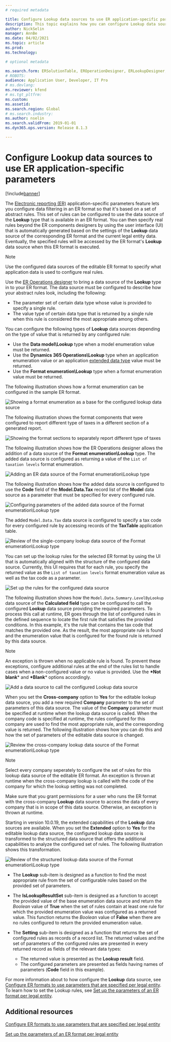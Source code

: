 ```yaml
---
# required metadata

title: Configure Lookup data sources to use ER application-specific parameters
description: This topic explains how you can configure Lookup data sources in Electronic reporting (ER) formats to use ER application-specific parameters.
author: NickSelin
manager: AnnBe
ms.date: 04/02/2021
ms.topic: article
ms.prod: 
ms.technology: 

# optional metadata

ms.search.form: ERSolutionTable, EROperationDesigner, ERLookupDesigner, ERComponentLookupStructureEditing
# ROBOTS: 
audience: Application User, Developer, IT Pro
# ms.devlang: 
ms.reviewer: kfend
# ms.tgt_pltfrm: 
ms.custom: 
ms.assetid: 
ms.search.region: Global
# ms.search.industry: 
ms.author: nselin
ms.search.validFrom: 2019-01-01
ms.dyn365.ops.version: Release 8.1.3

---
```


# Configure Lookup data sources to use ER application-specific parameters 

[!include[banner](../includes/banner.md)]

The [Electronic reporting (ER)](general-electronic-reporting.md) application-specific parameters feature lets you configure data filtering in an ER format so that it's based on a set of abstract rules. This set of rules can be configured to use the data source of the **Lookup** type that is available in an ER format. You can then specify real rules beyond the ER components designers by using the user interface (UI) that is automatically generated based on the settings of the **Lookup** data source of the corresponding ER format and the current legal entity data. Eventually, the specified rules will be accessed by the ER format's **Lookup** data source when this ER format is executed.

> [!NOTE]
> Use the configured data sources of the editable ER format to specify what application data is used to configure real rules.

Use the [ER Operations designer](general-electronic-reporting.md#building-a-format-that-uses-a-data-model-as-a-base) to bring a data source of the **Lookup** type in to your ER format. The data source must be configured to describe how your abstract rules look, including the following:

   - The parameter set of certain data type whose value is provided to specify a single rule.
   - The value type of certain data type that is returned by a single rule when this rule is considered the most appropriate among others.

You can configure the following types of **Lookup** data sources depending on the type of value that is returned by any configured rule:

   - Use the **Data model\Lookup** type when a model enumeration value must be returned.
   - Use the **Dynamics 365 Operations\Lookup** type when an application enumeration value or an application [extended data type](../extensibility/extensible-edts.md) value must be returned.
   - Use the **Format enumeration\Lookup** type when a format enumeration value must be returned.

The following illustration shows how a format enumeration can be configured in the sample ER format.

   ![Showing a format enumeration as a base for the configured lookup data source](./media/er-lookup-data-sources-img1.gif)

The following illustration shows the format components that were configured to report different type of taxes in a different section of a generated report.

   ![Showing the format sections to separately report different type of taxes](./media/er-lookup-data-sources-img2.png)

The following illustration shows how the ER Operations designer allows the addition of a data source of the **Format enumeration\Lookup** type.  The added data source is configured as returning a value of the `List of taxation levels` format enumeration.

   ![Adding an ER data source of the Format enumeration\Lookup type](./media/er-lookup-data-sources-img3.gif)

The following illustration shows how the added data source is configured to use the **Code** field of the **Model.Data.Tax** record list of the **Model** data source as a parameter that must be specified for every configured rule.

![Configuring parameters of the added data source of the Format enumeration\Lookup type](./media/er-lookup-data-sources-img4.gif)

The added `Model.Data.Tax` data source is configured to specify a tax code for every configured rule by accessing records of the **TaxTable** application table.

   ![Review of the single-company lookup data source of the Format enumeration\Lookup type](./media/er-lookup-data-sources-img5.gif)

You can set up the lookup rules for the selected ER format by using the UI that is automatically aligned with the structure of the configured data source. Currently, this UI requires that for each rule, you specify the returned value as the `List of taxation levels` format enumeration value as well as the tax code as a parameter.

   ![Set up the rules for the configured data source](./media/er-lookup-data-sources-img6.gif)

The following illustration shows how the `Model.Data.Summary.LevelByLookup` data source of the **Calculated field** type can be configured to call the configured **Lookup** data source providing the required parameters. To process this call at runtime, ER goes through the list of configured rules in the defined sequence to locate the first rule that satisfies the provided conditions. In this example, it's the rule that contains the tax code that matches the provided one. As the result, the most appropriate rule is found and the enumeration value that is configured for the found rule is returned by this data source.

> [!NOTE]
> An exception is thrown when no applicable rule is found. To prevent these exceptions, configure additional rules at the end of the rules list to handle cases when a non-configured value or no value is provided. Use the **\*Not blank*** and **\*Blank*** options accordingly.  
>
> ![Add a data source to call the configured Lookup data source](./media/er-lookup-data-sources-img7.png)

When you set the **Cross-company** option to **Yes** for the editable lookup data source, you add a new required **Company** parameter to the set of parameters of this data source. The value of the **Company** parameter must be specified at runtime when the lookup data source is called. When the company code is specified at runtime, the rules configured for this company are used to find the most appropriate rule, and the corresponding value is returned. The following illustration shows how you can do this and how the set of parameters of the editable data source is changed.

   ![Review the cross-company lookup data source of the Format enumeration\Lookup type](./media/er-lookup-data-sources-img8.gif)

> [!NOTE]
> Select every company seperately to configure the set of rules for this lookup data source of the editable ER format. An exception is thrown at runtime when the cross-company lookup is called with the code of the company for which the lookup setting was not completed.
>
> Make sure that you grant permissions for a user who runs the ER format with the cross-company **Lookup** data source to access the data of every company that is in scope of this data source. Otherwise, an exception is thrown at runtime.

Starting in version 10.0.19, the extended capabilities of the **Lookup** data sources are available. When you set the **Extended** option to **Yes** for the editable lookup data source, the configured lookup data source is transformed to the structured data source that offers the additional capabilities to analyze the configured set of rules. The following illustration shows this transformation.

   ![Review of the structured lookup data source of the Format enumeration\Lookup type](./media/er-lookup-data-sources-img9.gif)

- The **Lookup** sub-item is designed as a function to find the most appropriate rule from the set of configurable rules based on the provided set of parameters.
- The **IsLookupResultSet** sub-item is designed as a function to accept the provided value of the base enumeration data source and return the *Boolean* value of **True** when the set of rules contain at least one rule for which the provided enumeration value was configured as a returned value. This function returns the *Boolean* value of **False** when there are no rules configured to return the provided enumeration value.
- The **Setting** sub-item is designed as a function that returns the set of configured rules as records of a record list. The returned values and the set of parameters of the configured rules are presented in every returned record as fields of the relevant data types:

    - The returned value is presented as the **Lookup result** field.
    - The configured parameters are presented as fields having names of parameters (**Code** field in this example).

For more information about to how configure the **Lookup** data source, see [Configure ER formats to use parameters that are specified per legal entity](er-app-specific-parameters-configure-format.md). To learn how to set the Lookup rules, see [Set up the parameters of an ER format per legal entity](er-app-specific-parameters-set-up.md).

## Additional resources

[Configure ER formats to use parameters that are specified per legal entity](er-app-specific-parameters-configure-format.md)

[Set up the parameters of an ER format per legal entity](er-app-specific-parameters-set-up.md)
